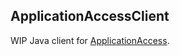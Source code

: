 ApplicationAccessClient
-----------------------

WIP Java client for [ApplicationAccess](https://github.com/alastairwyse/ApplicationAccess).